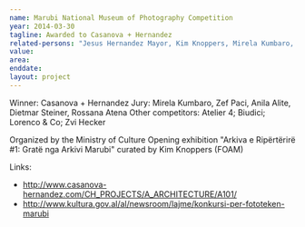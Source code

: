 ```yaml
---
name: Marubi National Museum of Photography Competition
year: 2014-03-30
tagline: Awarded to Casanova + Hernandez
related-persons: "Jesus Hernandez Mayor, Kim Knoppers, Mirela Kumbaro, Zef Paci, Anila Alite, Dietmar Steiner, Rossana Atena, Luçjan Bedeni"
value:
area:
enddate:
layout: project
---
```

Winner: Casanova + Hernandez
Jury: Mirela Kumbaro, Zef Paci, Anila Alite, Dietmar Steiner, Rossana Atena
Other competitors: Atelier 4; Biudici; Lorenco & Co; Zvi Hecker

Organized by the Ministry of Culture
Opening exhibition "Arkiva e Ripërtërirë #1: Gratë nga Arkivi Marubi" curated by Kim Knoppers (FOAM)


Links:
* <http://www.casanova-hernandez.com/CH_PROJECTS/A_ARCHITECTURE/A101/>
* <http://www.kultura.gov.al/al/newsroom/lajme/konkursi-per-fototeken-marubi>
